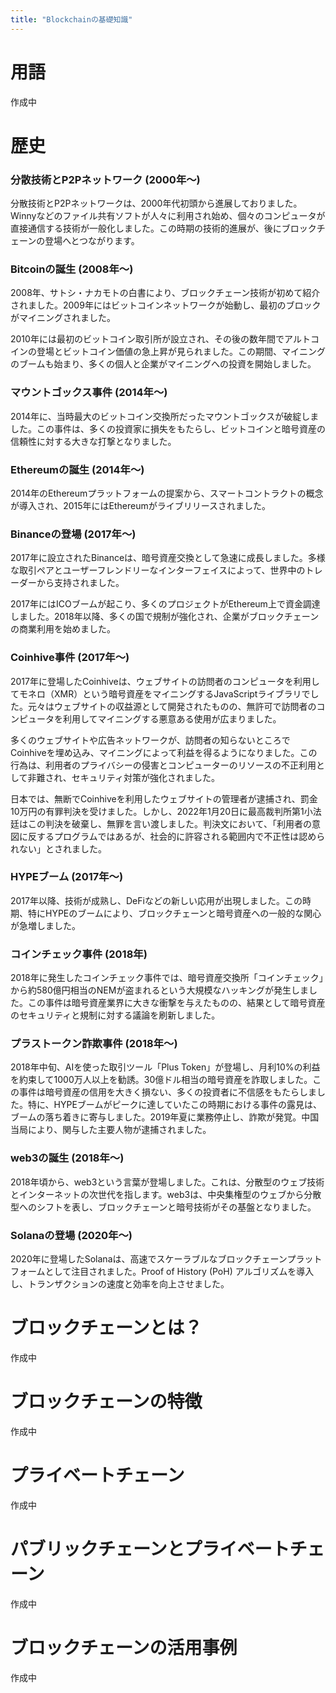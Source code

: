 ```yaml
---
title: "Blockchainの基礎知識"
---
```

# 用語

作成中

# 歴史

### 分散技術とP2Pネットワーク (2000年〜)

分散技術とP2Pネットワークは、2000年代初頭から進展しておりました。Winnyなどのファイル共有ソフトが人々に利用され始め、個々のコンピュータが直接通信する技術が一般化しました。この時期の技術的進展が、後にブロックチェーンの登場へとつながります。

### Bitcoinの誕生 (2008年〜)

2008年、サトシ・ナカモトの白書により、ブロックチェーン技術が初めて紹介されました。2009年にはビットコインネットワークが始動し、最初のブロックがマイニングされました。

2010年には最初のビットコイン取引所が設立され、その後の数年間でアルトコインの登場とビットコイン価値の急上昇が見られました。この期間、マイニングのブームも始まり、多くの個人と企業がマイニングへの投資を開始しました。

### マウントゴックス事件 (2014年〜)

2014年に、当時最大のビットコイン交換所だったマウントゴックスが破綻しました。この事件は、多くの投資家に損失をもたらし、ビットコインと暗号資産の信頼性に対する大きな打撃となりました。

### Ethereumの誕生 (2014年〜)

2014年のEthereumプラットフォームの提案から、スマートコントラクトの概念が導入され、2015年にはEthereumがライブリリースされました。

### Binanceの登場 (2017年〜)

2017年に設立されたBinanceは、暗号資産交換として急速に成長しました。多様な取引ペアとユーザーフレンドリーなインターフェイスによって、世界中のトレーダーから支持されました。

2017年にはICOブームが起こり、多くのプロジェクトがEthereum上で資金調達しました。2018年以降、多くの国で規制が強化され、企業がブロックチェーンの商業利用を始めました。

### Coinhive事件 (2017年〜)

2017年に登場したCoinhiveは、ウェブサイトの訪問者のコンピュータを利用してモネロ（XMR）という暗号資産をマイニングするJavaScriptライブラリでした。元々はウェブサイトの収益源として開発されたものの、無許可で訪問者のコンピュータを利用してマイニングする悪意ある使用が広まりました。

多くのウェブサイトや広告ネットワークが、訪問者の知らないところでCoinhiveを埋め込み、マイニングによって利益を得るようになりました。この行為は、利用者のプライバシーの侵害とコンピューターのリソースの不正利用として非難され、セキュリティ対策が強化されました。

日本では、無断でCoinhiveを利用したウェブサイトの管理者が逮捕され、罰金10万円の有罪判決を受けました。しかし、2022年1月20日に最高裁判所第1小法廷はこの判決を破棄し、無罪を言い渡しました。判決文において、「利用者の意図に反するプログラムではあるが、社会的に許容される範囲内で不正性は認められない」とされました。

### HYPEブーム (2017年〜)

2017年以降、技術が成熟し、DeFiなどの新しい応用が出現しました。この時期、特にHYPEのブームにより、ブロックチェーンと暗号資産への一般的な関心が急増しました。

### コインチェック事件 (2018年)

2018年に発生したコインチェック事件では、暗号資産交換所「コインチェック」から約580億円相当のNEMが盗まれるという大規模なハッキングが発生しました。この事件は暗号資産業界に大きな衝撃を与えたものの、結果として暗号資産のセキュリティと規制に対する議論を刷新しました。

### プラストークン詐欺事件 (2018年〜)

2018年中旬、AIを使った取引ツール「Plus Token」が登場し、月利10%の利益を約束して1000万人以上を勧誘。30億ドル相当の暗号資産を詐取しました。この事件は暗号資産の信用を大きく損ない、多くの投資者に不信感をもたらしました。特に、HYPEブームがピークに達していたこの時期における事件の露見は、ブームの落ち着きに寄与しました。2019年夏に業務停止し、詐欺が発覚。中国当局により、関与した主要人物が逮捕されました。

### web3の誕生 (2018年〜)

2018年頃から、web3という言葉が登場しました。これは、分散型のウェブ技術とインターネットの次世代を指します。web3は、中央集権型のウェブから分散型へのシフトを表し、ブロックチェーンと暗号技術がその基盤となりました。

### Solanaの登場 (2020年〜)

2020年に登場したSolanaは、高速でスケーラブルなブロックチェーンプラットフォームとして注目されました。Proof of History (PoH) アルゴリズムを導入し、トランザクションの速度と効率を向上させました。

# ブロックチェーンとは？

作成中

# ブロックチェーンの特徴

作成中

# プライベートチェーン

作成中

# パブリックチェーンとプライベートチェーン

作成中

# ブロックチェーンの活用事例

作成中
